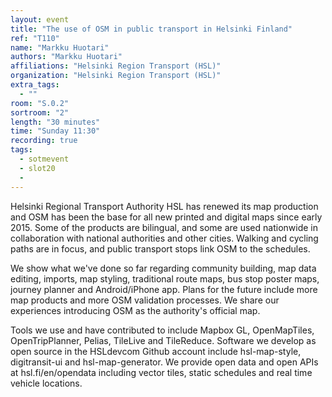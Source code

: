 ```yaml
---
layout: event
title: "The use of OSM in public transport in Helsinki Finland"
ref: "T110"
name: "Markku Huotari"
authors: "Markku Huotari"
affiliations: "Helsinki Region Transport (HSL)"
organization: "Helsinki Region Transport (HSL)"
extra_tags:
  - ""
room: "S.0.2"
sortroom: "2"
length: "30 minutes"
time: "Sunday 11:30"
recording: true
tags:
  - sotmevent
  - slot20
  - 
---
```

Helsinki Regional Transport Authority HSL has renewed its map production and OSM has been the base for all new printed and digital maps since early 2015. Some of the products are bilingual, and some are used nationwide in collaboration with national authorities and other cities. Walking and cycling paths are in focus, and public transport stops link OSM to the schedules.

We show what we&#39;ve done so far regarding community building, map data editing, imports, map styling, traditional route maps, bus stop poster maps, journey planner and Android/iPhone app. Plans for the future include more map products and more OSM validation processes. We share our experiences introducing OSM as the authority&#39;s official map.

Tools we use and have contributed to include Mapbox GL, OpenMapTiles, OpenTripPlanner, Pelias, TileLive and TileReduce. Software we develop as open source in the HSLdevcom Github account include hsl-map-style, digitransit-ui and hsl-map-generator. We provide open data and open APIs at hsl.fi/en/opendata including vector tiles, static schedules and real time vehicle locations.
